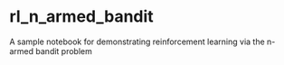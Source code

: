 # rl_n_armed_bandit
A sample notebook for demonstrating reinforcement learning via the n-armed bandit problem
